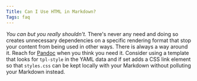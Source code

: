 ```yaml
---
Title: Can I Use HTML in Markdown?
Tags: faq
---
```


*You can but you really shouldn't.* There's never any need and doing so
creates unnecessary dependencies on a specific rendering format that
stop your content from being used in other ways. There is always a way
around it. Reach for [Pandoc](/lang/md/pandoc/) when you think you need
it. Consider using a template that looks for `tpl-style` in the YAML
data and if set adds a CSS link element so that `styles.css` can be kept
locally with your Markdown without polluting your Markdown instead. 
